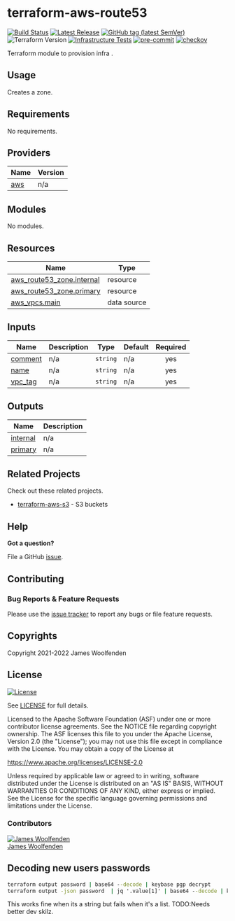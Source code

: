 # terraform-aws-route53

[![Build Status](https://github.com/JamesWoolfenden/terraform-aws-route53/workflows/Verify%20and%20Bump/badge.svg?branch=main)](https://github.com/JamesWoolfenden/terraform-aws-route53)
[![Latest Release](https://img.shields.io/github/release/JamesWoolfenden/terraform-aws-route53.svg)](https://github.com/JamesWoolfenden/terraform-aws-route53/releases/latest)
[![GitHub tag (latest SemVer)](https://img.shields.io/github/tag/JamesWoolfenden/terraform-aws-route53.svg?label=latest)](https://github.com/JamesWoolfenden/terraform-aws-route53/releases/latest)
![Terraform Version](https://img.shields.io/badge/tf-%3E%3D0.14.0-blue.svg)
[![Infrastructure Tests](https://www.bridgecrew.cloud/badges/github/JamesWoolfenden/terraform-aws-route53/cis_aws)](https://www.bridgecrew.cloud/link/badge?vcs=github&fullRepo=JamesWoolfenden%2Fterraform-aws-route53&benchmark=CIS+AWS+V1.2)
[![pre-commit](https://img.shields.io/badge/pre--commit-enabled-brightgreen?logo=pre-commit&logoColor=white)](https://github.com/pre-commit/pre-commit)
[![checkov](https://img.shields.io/badge/checkov-verified-brightgreen)](https://www.checkov.io/)

Terraform module to provision infra .

## Usage

Creates a zone.

<!-- BEGINNING OF PRE-COMMIT-TERRAFORM DOCS HOOK -->
## Requirements

No requirements.

## Providers

| Name | Version |
|------|---------|
| <a name="provider_aws"></a> [aws](#provider\_aws) | n/a |

## Modules

No modules.

## Resources

| Name | Type |
|------|------|
| [aws_route53_zone.internal](https://registry.terraform.io/providers/hashicorp/aws/latest/docs/resources/route53_zone) | resource |
| [aws_route53_zone.primary](https://registry.terraform.io/providers/hashicorp/aws/latest/docs/resources/route53_zone) | resource |
| [aws_vpcs.main](https://registry.terraform.io/providers/hashicorp/aws/latest/docs/data-sources/vpcs) | data source |

## Inputs

| Name | Description | Type | Default | Required |
|------|-------------|------|---------|:--------:|
| <a name="input_comment"></a> [comment](#input\_comment) | n/a | `string` | n/a | yes |
| <a name="input_name"></a> [name](#input\_name) | n/a | `string` | n/a | yes |
| <a name="input_vpc_tag"></a> [vpc\_tag](#input\_vpc\_tag) | n/a | `string` | n/a | yes |

## Outputs

| Name | Description |
|------|-------------|
| <a name="output_internal"></a> [internal](#output\_internal) | n/a |
| <a name="output_primary"></a> [primary](#output\_primary) | n/a |
<!-- END OF PRE-COMMIT-TERRAFORM DOCS HOOK -->

## Related Projects

Check out these related projects.

- [terraform-aws-s3](https://github.com/jameswoolfenden/terraform-aws-s3) - S3 buckets

## Help

**Got a question?**

File a GitHub [issue](https://github.com/JamesWoolfenden/terraform-aws-route53/issues).

## Contributing

### Bug Reports & Feature Requests

Please use the [issue tracker](https://github.com/JamesWoolfenden/terraform-aws-route53/issues) to report any bugs or file feature requests.

## Copyrights

Copyright 2021-2022 James Woolfenden

## License

[![License](https://img.shields.io/badge/License-Apache%202.0-blue.svg)](https://opensource.org/licenses/Apache-2.0)

See [LICENSE](LICENSE) for full details.

Licensed to the Apache Software Foundation (ASF) under one
or more contributor license agreements. See the NOTICE file
regarding copyright ownership. The ASF licenses this file
to you under the Apache License, Version 2.0 (the
"License"); you may not use this file except in compliance
with the License. You may obtain a copy of the License at

<https://www.apache.org/licenses/LICENSE-2.0>

Unless required by applicable law or agreed to in writing,
software distributed under the License is distributed on an
"AS IS" BASIS, WITHOUT WARRANTIES OR CONDITIONS OF ANY
KIND, either express or implied. See the License for the
specific language governing permissions and limitations
under the License.

### Contributors

[![James Woolfenden][jameswoolfenden_avatar]][jameswoolfenden_homepage]<br/>[James Woolfenden][jameswoolfenden_homepage]

[jameswoolfenden_homepage]: https://github.com/jameswoolfenden
[jameswoolfenden_avatar]: https://github.com/jameswoolfenden.png?size=150
[github]: https://github.com/jameswoolfenden
[linkedin]: https://www.linkedin.com/in/jameswoolfenden/
[twitter]: https://twitter.com/JimWoolfenden
[share_twitter]: https://twitter.com/intent/tweet/?text=terraform-aws-route53&url=https://github.com/JamesWoolfenden/terraform-aws-route53
[share_linkedin]: https://www.linkedin.com/shareArticle?mini=true&title=terraform-aws-route53&url=https://github.com/JamesWoolfenden/terraform-aws-route53
[share_reddit]: https://reddit.com/submit/?url=https://github.com/JamesWoolfenden/terraform-aws-route53
[share_facebook]: https://facebook.com/sharer/sharer.php?u=https://github.com/JamesWoolfenden/terraform-aws-route53
[share_email]: mailto:?subject=terraform-aws-budget&body=https://github.com/JamesWoolfenden/terraform-aws-route53

## Decoding new users passwords

```cmd
terraform output password | base64 --decode | keybase pgp decrypt
terraform output -json password  | jq '.value[1]' | base64 --decode | keybase pgp
```

This works fine when its a string but fails when it's a list. TODO:Needs better dev skilz.
